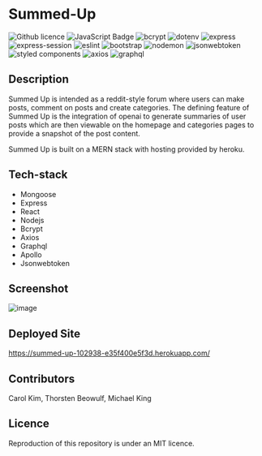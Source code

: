 # Summed-Up

![Github licence](http://img.shields.io/badge/license-MIT-blue.svg)
![JavaScript Badge](https://img.shields.io/badge/JavaScript-100%25-yellow.svg)
![bcrypt](https://img.shields.io/badge/bcrypt-v5.0.0-blue)
![dotenv](https://img.shields.io/badge/dotenv-v8.2.0-green)
![express](https://img.shields.io/badge/express-v4.17.1-orange)
![express-session](https://img.shields.io/badge/express--session-v1.17.1-yellow)
![eslint](https://img.shields.io/badge/eslint-v7.12.1-lightgrey)
![bootstrap](https://img.shields.io/badge/Bootstrap-CSS%20Framework-blueviolet)
![nodemon](https://img.shields.io/badge/nodemon-3.0.1-black)
![jsonwebtoken](https://img.shields.io/badge/jsonwebtoken-^9.0.2-red)
![styled components](https://img.shields.io/badge/styled--components-^6.1.0-green)
![axios](https://img.shields.io/badge/axios-^1.6.0-lightgrey)
![graphql](https://img.shields.io/badge/graphql-^16.6.0-blue)

## Description

Summed Up is intended as a reddit-style forum where users can make posts, comment on posts and create categories. The defining feature of Summed Up is the integration of openai to generate summaries of user posts which are then viewable on the homepage and categories pages to provide a snapshot of the post content. 

Summed Up is built on a MERN stack with hosting provided by heroku.

## Tech-stack

- Mongoose
- Express
- React
- Nodejs
- Bcrypt
- Axios
- Graphql
- Apollo 
- Jsonwebtoken

## Screenshot

![image](https://github.com/ThorstenBeowulf/summed-up/assets/90459268/b519eab5-36c2-4c92-86cb-257ef1b0b48c)

## Deployed Site

https://summed-up-102938-e35f400e5f3d.herokuapp.com/

## Contributors

Carol Kim, Thorsten Beowulf, Michael King

## Licence

Reproduction of this repository is under an MIT licence.
